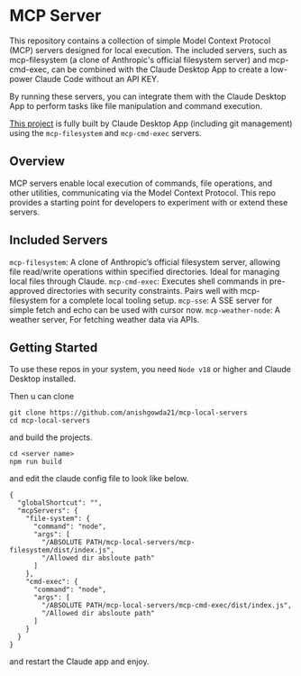 # MCP Server

This repository contains a collection of simple Model Context Protocol (MCP) servers designed for local execution. The included servers, such as mcp-filesystem (a clone of Anthropic's official filesystem server) and mcp-cmd-exec, can be combined with the Claude Desktop App to create a low-power Claude Code without an API KEY.

By running these servers, you can integrate them with the Claude Desktop App to perform tasks like file manipulation and command execution.

[This project](https://github.com/anishgowda21/github-viewer) is fully built by Claude Desktop App (including git management) using the `mcp-filesystem` and `mcp-cmd-exec` servers.

## Overview

MCP servers enable local execution of commands, file operations, and other utilities, communicating via the Model Context Protocol. This repo provides a starting point for developers to experiment with or extend these servers.

## Included Servers

`mcp-filesystem`: A clone of Anthropic’s official filesystem server, allowing file read/write operations within specified directories. Ideal for managing local files through Claude.
`mcp-cmd-exec`: Executes shell commands in pre-approved directories with security constraints. Pairs well with mcp-filesystem for a complete local tooling setup.
`mcp-sse`: A SSE server for simple fetch and echo can be used with cursor now.
`mcp-weather-node`: A weather server, For fetching weather data via APIs.

## Getting Started

To use these repos in your system, you need `Node v18` or higher and Claude Desktop installed.

Then u can clone

```
git clone https://github.com/anishgowda21/mcp-local-servers
cd mcp-local-servers
```

and build the projects.

```
cd <server name>
npm run build
```

and edit the claude config file to look like below.

```
{
  "globalShortcut": "",
  "mcpServers": {
    "file-system": {
      "command": "node",
      "args": [
        "/ABSOLUTE PATH/mcp-local-servers/mcp-filesystem/dist/index.js",
        "/Allowed dir absloute path"
      ]
    },
    "cmd-exec": {
      "command": "node",
      "args": [
        "/ABSOLUTE PATH/mcp-local-servers/mcp-cmd-exec/dist/index.js",
        "/Allowed dir absloute path"
      ]
    }
  }
}

```

and restart the Claude app and enjoy.
